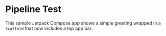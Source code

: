 # Pipeline Test

This sample Jetpack Compose app shows a simple greeting wrapped in a
`Scaffold` that now includes a top app bar.
